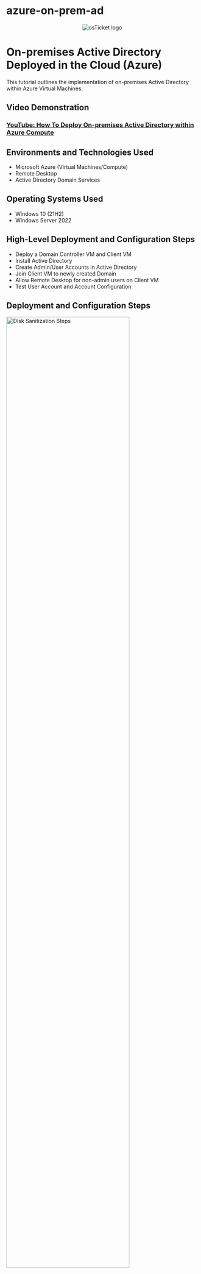 # azure-on-prem-ad
<p align="center">
<img src="https://i.imgur.com/9Fezpa3.png" alt="osTicket logo"/>
</p>

<h1>On-premises Active Directory Deployed in the Cloud (Azure)</h1>
This tutorial outlines the implementation of on-premises Active Directory within Azure Virtual Machines.<br />

<h2>Video Demonstration</h2>

 ### [YouTube: How To Deploy On-premises Active Directory within Azure Compute](https://www.youtube.com)

 <h2>Environments and Technologies Used</h2>

 - Microsoft Azure (Virtual Machines/Compute)
 - Remote Desktop
- Active Directory Domain Services 

<h2>Operating Systems Used </h2>

- Windows 10</b> (21H2)
- Windows Server 2022

<h2>High-Level Deployment and Configuration Steps</h2>

- Deploy a Domain Controller VM and Client VM
- Install Active Directory
- Create Admin/User Accounts in Active Directory
- Join Client VM to newly created Domain
- Allow Remote Desktop for non-admin users on Client VM
- Test User Account and Account Configuration

 <h2>Deployment and Configuration Steps</h2>

<p>
<img src="https://i.imgur.com/chyaFyl.png" height="80%" width="80%" alt="Disk Sanitization Steps"/>
</p>
<p>
 <p>
<img src="https://i.imgur.com/chyaFyl.png" height="80%" width="80%" alt="Disk Sanitization Steps"/>
</p>
<p>
Step 1:

- Create a new Virtual Machine (VM) in Azure.
- Select "Windows Server 2022" as the operating system.
- Name the VM "DC-1" and place it in a resource group named "RG-AD".
- Configure the VM with 2vcpus and 16 GiB of memory.
- Create a new "Virtual network" named "RG-AD-vnet" under the "Networking" tab.
- Complete the VM creation process.
</p>
<br />

<p>
<img src="https://i.imgur.com/chyaFyl.png" height="80%" width="80%" alt="Disk Sanitization Steps"/>
</p>
<p>
 <p>
<img src="https://i.imgur.com/chyaFyl.png" height="80%" width="80%" alt="Disk Sanitization Steps"/>
</p>
<p>
Step 2:

- Access the DC-1 VM in Azure.
- Navigate to the "Networking" tab.
- Click on "Network Interface" and go to the "IP configurations" tab.
- Set "Allocation" to "Static" for "ipconfig1" and save the settings.
</p>
<br />

<p>
<img src="https://i.imgur.com/DJmEXEB.png" height="80%" width="80%" alt="Disk Sanitization Steps"/>
</p>
<p>
 <p>
<img src="https://i.imgur.com/chyaFyl.png" height="80%" width="80%" alt="Disk Sanitization Steps"/>
</p>
<p>
Step 3:

- Create a new Client VM in Azure.
- Choose "Windows 10 Pro, version 22H2" as the operating system.
- Name the VM "Client-1" and place it in the "RG-AD" resource group.
- Configure the VM with 2vcpus and 16 GiB of memory.
- Ensure the VM is placed in the "RG-AD-vnet" Virtual network.
- Complete the VM creation process.
</p>
<br />

<p>
<img src="https://i.imgur.com/DJmEXEB.png" height="80%" width="80%" alt="Disk Sanitization Steps"/>
</p>
<p>
 <p>
<img src="https://i.imgur.com/chyaFyl.png" height="80%" width="80%" alt="Disk Sanitization Steps"/>
</p>
<p>
 <p>
<img src="https://i.imgur.com/chyaFyl.png" height="80%" width="80%" alt="Disk Sanitization Steps"/>
</p>
<p>
Step 4:

- Log in to the DC-1 VM.
- Open the "Service Manager" application.
- Click on "Add roles and features" under "Configure this local server".
- Select "Active Directory Domain Services" in the setup wizard and proceed with the installation.
- After installation, click on the flag icon and select "Promote this server to a domain controller".
</p>
<br />

<p>
<img src="https://i.imgur.com/DJmEXEB.png" height="80%" width="80%" alt="Disk Sanitization Steps"/>
</p>
<p>
 <p>
<img src="https://i.imgur.com/chyaFyl.png" height="80%" width="80%" alt="Disk Sanitization Steps"/>
</p>
<p>
 <p>
<img src="https://i.imgur.com/chyaFyl.png" height="80%" width="80%" alt="Disk Sanitization Steps"/>
</p>
<p>
Step 5:

- In the configuration wizard, choose "Add a new forest" and enter "mydomain.com" as the domain name.
- Set the password to "Password1" and complete the installation process.
- Wait for the VM to restart.
</p>
<br />

<p>
<img src="https://i.imgur.com/DJmEXEB.png" height="80%" width="80%" alt="Disk Sanitization Steps"/>
</p>
<p>
 <p>
<img src="https://i.imgur.com/chyaFyl.png" height="80%" width="80%" alt="Disk Sanitization Steps"/>
</p>
Step 6:

- Log back into DC-1 and open "Server Manager".
- Navigate to "Tools" and click on "Active Directory Users and Computers".
</p>
<br />

<p>
<img src="https://i.imgur.com/DJmEXEB.png" height="80%" width="80%" alt="Disk Sanitization Steps"/>
</p>
<p>
 <p>
<img src="https://i.imgur.com/chyaFyl.png" height="80%" width="80%" alt="Disk Sanitization Steps"/>
</p>
<p>
 <p>
<img src="https://i.imgur.com/chyaFyl.png" height="80%" width="80%" alt="Disk Sanitization Steps"/>
</p>
<p>
Step 7:

- Create two new Organizational Units (OUs) named "_EMPLOYEES" and "_ADMINS" under "mydomain.com".
</p>
<br />

<p>
<img src="https://i.imgur.com/DJmEXEB.png" height="80%" width="80%" alt="Disk Sanitization Steps"/>
</p>
<p>
 <p>
<img src="https://i.imgur.com/chyaFyl.png" height="80%" width="80%" alt="Disk Sanitization Steps"/>
</p>
<p>
 <p>
<img src="https://i.imgur.com/chyaFyl.png" height="80%" width="80%" alt="Disk Sanitization Steps"/>
</p>
<p>
 <p>
 <p>
<img src="https://i.imgur.com/chyaFyl.png" height="80%" width="80%" alt="Disk Sanitization Steps"/>
</p>
<p>
Step 8:

- Inside the "_ADMINS" OU, create a new user named "Jane Doe" with the username "jane_admin" and password "Password1".
</p>
<br />

<p>
<img src="https://i.imgur.com/DJmEXEB.png" height="80%" width="80%" alt="Disk Sanitization Steps"/>
</p>
<p>
 <p>
<img src="https://i.imgur.com/chyaFyl.png" height="80%" width="80%" alt="Disk Sanitization Steps"/>
</p>
<p>
 <p>
<img src="https://i.imgur.com/chyaFyl.png" height="80%" width="80%" alt="Disk Sanitization Steps"/>
</p>
<p>
 <p>
 <p>
<img src="https://i.imgur.com/chyaFyl.png" height="80%" width="80%" alt="Disk Sanitization Steps"/>
</p>
<p>
Step 9:

- Make "Jane Doe" a member of the "Domain Admins" group.
- Log out of DC-1 and log back in with the "jane_admin" account.
</p>
<br />

<p>
<img src="https://i.imgur.com/DJmEXEB.png" height="80%" width="80%" alt="Disk Sanitization Steps"/>
</p>
<p>
 <p>
<img src="https://i.imgur.com/chyaFyl.png" height="80%" width="80%" alt="Disk Sanitization Steps"/>
</p>
<p>
 <p>
<img src="https://i.imgur.com/chyaFyl.png" height="80%" width="80%" alt="Disk Sanitization Steps"/>
</p>
<p>
 <p>
 <p>
<img src="https://i.imgur.com/chyaFyl.png" height="80%" width="80%" alt="Disk Sanitization Steps"/>
</p>
<p>
Step 10:

- Copy the private IP of DC-1 from the Azure portal.
- Navigate to Client-1's VM page and configure the DNS server settings to point to DC-1's private IP.
- Restart the Client-1 VM.
</p>
<br />

<p>
<img src="https://i.imgur.com/DJmEXEB.png" height="80%" width="80%" alt="Disk Sanitization Steps"/>
</p>
<p>
 <p>
<img src="https://i.imgur.com/chyaFyl.png" height="80%" width="80%" alt="Disk Sanitization Steps"/>
</p>
Step 11:

- Log in to Client-1 and join it to the "mydomain.com" domain using the "jane_admin" account.
- Wait for the domain join process to complete.
</p>
<br />

<p>
<img src="https://i.imgur.com/DJmEXEB.png" height="80%" width="80%" alt="Disk Sanitization Steps"/>
</p>
<p>
 <p>
<img src="https://i.imgur.com/chyaFyl.png" height="80%" width="80%" alt="Disk Sanitization Steps"/>
</p>
<p>
 <p>
<img src="https://i.imgur.com/chyaFyl.png" height="80%" width="80%" alt="Disk Sanitization Steps"/>
</p>
<p>
Step 12:

- Log in to Client-1 as "mydomain.com\jane_admin" and configure remote desktop access for "Domain Users".
</p>
<br />

<p>
<img src="https://i.imgur.com/DJmEXEB.png" height="80%" width="80%" alt="Disk Sanitization Steps"/>
</p>
<p>
 <p>
<img src="https://i.imgur.com/chyaFyl.png" height="80%" width="80%" alt="Disk Sanitization Steps"/>
</p>
<p>
 <p>
<img src="https://i.imgur.com/chyaFyl.png" height="80%" width="80%" alt="Disk Sanitization Steps"/>
</p>
<p>
Step 13:

- Log back into DC-1 and create a new user in the "_EMPLOYEES" folder following the same steps as for "Jane Doe".
</p>
<br />

<p>
<img src="https://i.imgur.com/DJmEXEB.png" height="80%" width="80%" alt="Disk Sanitization Steps"/>
</p>
<p>
Step 14:

- Log in to Client-1 with the newly created user account "bob.builder".
- Confirm the ability to create and configure admins and users within Active Directory.
</p>
<br />
